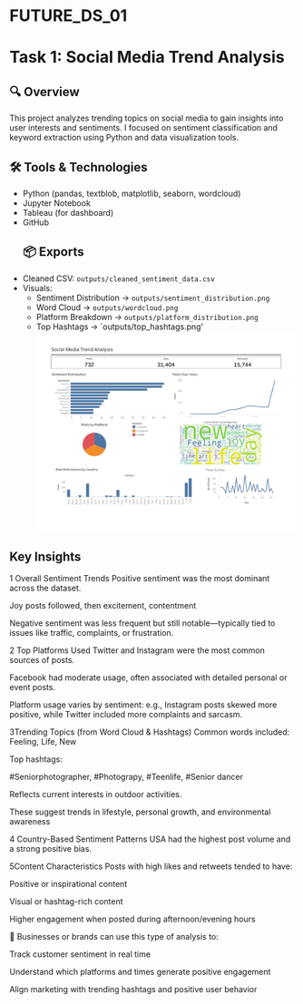 # FUTURE_DS_01
# Task 1: Social Media Trend Analysis

## 🔍 Overview
This project analyzes trending topics on social media to gain insights into user interests and sentiments. I focused on sentiment classification and keyword extraction using Python and data visualization tools.

## 🛠 Tools & Technologies
- Python (pandas, textblob, matplotlib, seaborn, wordcloud)
- Jupyter Notebook
- Tableau (for dashboard)
- GitHub
  ## 📦 Exports
- Cleaned CSV: `outputs/cleaned_sentiment_data.csv`
- Visuals:
  - Sentiment Distribution → `outputs/sentiment_distribution.png`
  - Word Cloud → `outputs/wordcloud.png`
  - Platform Breakdown → `outputs/platform_distribution.png`
  - Top Hashtags → `outputs/top_hashtags.png'
    ![alt_text](https://github.com/o-zab/FUTURE_DS_01/blob/main/outputs/Social%20Meda%20Trend%20Analysis_dashboard.jpg)

## Key Insights

1️ Overall Sentiment Trends
Positive sentiment was the most dominant across the dataset.

Joy posts followed, then excitement, contentment

Negative sentiment was less frequent but still notable—typically tied to issues like traffic, complaints, or frustration.

2️ Top Platforms Used
Twitter and Instagram were the most common sources of posts.

Facebook had moderate usage, often associated with detailed personal or event posts.

Platform usage varies by sentiment: e.g., Instagram posts skewed more positive, while Twitter included more complaints and sarcasm.

3️Trending Topics (from Word Cloud & Hashtags)
Common words included: Feeling, Life, New

Top hashtags:

#Seniorphotographer, #Photograpy, #Teenlife, #Senior dancer

Reflects current interests in  outdoor activities.

These suggest trends in lifestyle, personal growth, and environmental awareness

4️ Country-Based Sentiment Patterns
USA had the highest post volume and a strong positive bias.

5️Content Characteristics
Posts with high likes and retweets tended to have:

Positive or inspirational content

Visual or hashtag-rich content

Higher engagement when posted during afternoon/evening hours

🌟
Businesses or brands can use this type of analysis to:

Track customer sentiment in real time

Understand which platforms and times generate positive engagement

Align marketing with trending hashtags and positive user behavior

